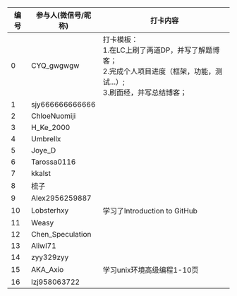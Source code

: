 | 编号 | 参与人(微信号/昵称) | 打卡内容                                                     |
| ---- | ------------------- | ------------------------------------------------------------ |
| 0    | CYQ_gwgwgw          | 打卡模板： <br>1.在LC上刷了两道DP，并写了解题博客；<br>2.完成个人项目进度（框架，功能，测试...）;<br>3.刷面经，并写总结博客； |
| 1    | sjy666666666666     |                                                              |
| 2    | ChloeNuomiji        |                                                              |
| 3    | H_Ke_2000           |                                                              |
| 4    | Umbrellx            |                                                              |
| 5    | Joye_D              |                                                              |
| 6    | Tarossa0116         |                                                              |
| 7    | kkalst              |                                                              |
| 8    | 梳子                |                                                              |
| 9    | Alex2956259887      |                                                              |
| 10   | Lobsterhxy          | 学习了Introduction to GitHub                                 |
| 11   | Weasy               |                                                              |
| 12   | Chen_Speculation    |                                                              |
| 13   | Aliwl71             |                                                              |
| 14   | zyy329zyy           |                                                              |
| 15   | AKA_Axio            | 学习unix环境高级编程1-10页                                   |
| 16   | lzj958063722        |                                                              |
